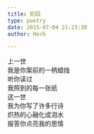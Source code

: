 ```yaml
---  
title: 轮回  
type: poetry  
date: 2015-07-04 21:23:30  
author: Herb  

---  
```

上一世  
我是你案前的一柄蜡烛  
听你读过  
我照到的每一张纸    
这一世  
我为你写了许多行诗  
炽热的心融化成泪水  
报答你点亮我的恩情